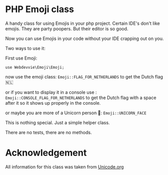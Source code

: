 PHP Emoji class
===============
A handy class for using Emojis in your php project. Certain IDE's don't like emojis.
They are party poopers. But their editor is so good.

Now you can use Emojis in your code without your IDE crapping out on you.

Two ways to use it:

First use Emoji:

`use Webdevvie\Emoji\Emoji;`

now use the emoji class:
`Emoji::FLAG_FOR_NETHERLANDS` to get the Dutch flag 🇳🇱

or if you want to display it in a console use :
 `Emoji::CONSOLE_FLAG_FOR_NETHERLANDS` to get the Dutch flag with a space after it so it shows up properly in the console.

or maybe you are more of a Unicorn person 🦄:
`Emoji::UNICORN_FACE`


This is nothing special. Just a simple helper class.

There are no tests, there are no methods. 


Acknowledgement
===============
All information for this class was taken from
[Unicode.org](http://unicode.org/emoji/charts/full-emoji-list.html)